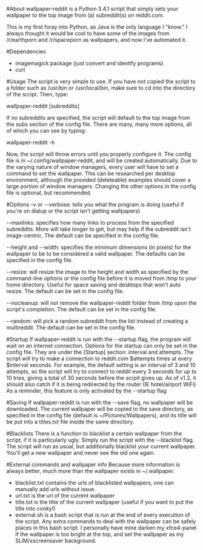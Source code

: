#About
wallpaper-reddit is a Python 3.4.1 script that simply sets your wallpaper to the top image from (a) subreddit(s) on reddit.com.

This is my first foray into Python, as Java is the only language I "know."  I always thought it would be cool to have some of the images from /r/earthporn and /r/spaceporn as wallpapers, and now I've automated it.

#Dependencies
- imagemagick package (just convert and identify programs)
- curl

#Usage
The script is very simple to use.  If you have not copied the script to a folder such as /usr/bin or /usr/local/bin, make sure to cd into the directory of the script.  Then, type:

  wallpaper-reddit [subreddits]
  
If no subreddits are specified, the script will default to the top image from the subs section of the config file.  There are many, many more options, all of which you can see by typing:

  wallpaper-reddit -h
  
Now, the script will throw errors until you properly configure it.  The config file is in ~/.config/wallpaper-reddit, and will be created automatically.  Due to the varying nature of window managers, every user will have to set a command to set the wallpaper.  This can be researched per desktop environment, although the provided (deleteable) examples should cover a large portion of window managers.  Changing the other options in the config file is optional, but recommended.

#Options
-v or --verbose:  tells you what the program is doing (useful if you're on dialup or the script isn't getting wallpapers)

--maxlinks:  specifies how many links to process from the specified subreddits.  More will take longer to get, but may help if the subreddit isn't image-centric.  The default can be specified in the config file.

--height and --width:  specifies the minimum dimensions (in pixels) for the wallpaper to be to be considered a valid wallpaper.  The defaults can be specified in the config file.

--resize:  will resize the image to the height and width as specified by the command-line options or the config file before it is moved from /tmp to your home directory.  Useful for space saving and desktops that won't auto resize.  The default can be set in the config file.

--nocleanup:  will not remove the wallpaper-reddit folder from /tmp upon the script's completion.  The default can be set in the config file.

--random: will pick a random subreddit from the list instead of creating a multireddit.  The default can be set in the config file.

#Startup
If wallpaper-reddit is run with the --startup flag, the program will wait on an internet connection.  Options for the startup can only be set in the config file.  They are under the [Startup] section: interval and attempts.  The script will try to make a connection to reddit.com $attempts times at every $interval seconds.  For example, the default setting is an interval of 3 and 10 attempts, so the script will try to connect to reddit every 3 seconds for up to 10 tries, giving a total of 30 seconds before the scrpit gives up.  As of v1.2, it should also catch if it is being redirected by the router (IE hotel/airport WiFi) As a reminder, this feature is only activated by the --startup flag

#Saving
If wallpaper-reddit is run with the --save flag, no wallpaper will be downloaded.  The current wallpaper will be copied to the save directory, as specified in the config file (default is ~/Pictures/Wallpapers), and its title will be put into a titles.txt file inside the same directory.

#Blacklists
There is a function to blacklist a certain wallpaper from the script, if it is particularly ugly.  Simply run the script with the --blacklist flag.  The script will run as usual, but additionally blacklist your current wallpaper.  You'll get a new wallpaper and never see the old one again.

#External commands and wallpaper info
Because more information is always better, much more than the wallpaper exists in ~/.wallpaper.
- blacklist.txt contains the urls of blacklisted wallpapers, one can manually add urls without issue.
- url.txt is the url of the current wallpaper
- title.txt is the title of the current wallpaper (useful if you want to put the title into conky!)
- external.sh is a bash script that is run at the end of every execution of the script.  Any extra commands to deal with the wallpaper can be safely places in this bash script.  I personally have mine darken my xfce4-panel if the wallpaper is too bright at the top, and set the wallpaper as my SLiM/xscreensaver background.
